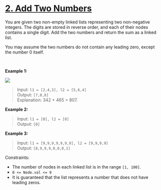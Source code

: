 # [2. Add Two Numbers](https://leetcode.com/problems/add-two-numbers/)

You are given two non-empty linked lists representing two non-negative integers. The digits are stored in reverse order, and each of their nodes contains a single digit. Add the two numbers and return the sum as a linked list.

You may assume the two numbers do not contain any leading zero, except the number 0 itself.

<br>

**Example 1:**

![](https://assets.leetcode.com/uploads/2020/10/02/addtwonumber1.jpg)

> Input: `l1 = [2,4,3], l2 = [5,6,4]`  
> Output: `[7,0,8]`  
> Explanation: 342 + 465 = 807.


**Example 2:**

> Input: `l1 = [0], l2 = [0]`  
> Output: `[0]`


**Example 3:**

> Input: `l1 = [9,9,9,9,9,9,9], l2 = [9,9,9,9]`  
> Output: `[8,9,9,9,0,0,0,1]`
 

Constraints:

- The number of nodes in each linked list is in the range `[1, 100]`.
- `0 <= Node.val <= 9`
- It is guaranteed that the list represents a number that does not have leading zeros.